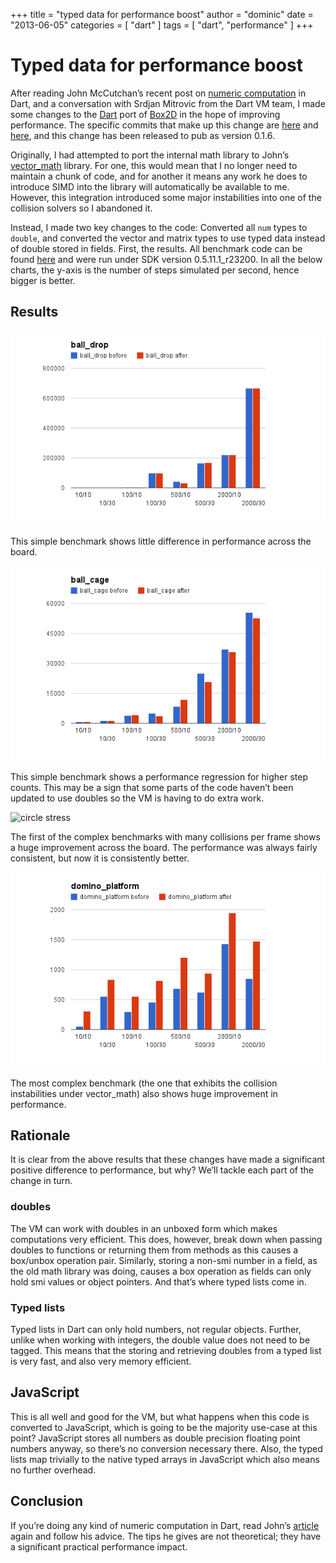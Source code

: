 +++
title = "typed data for performance boost"
author = "dominic"
date = "2013-06-05"
categories = [
  "dart"
]
tags = [
  "dart",
  "performance"
]
+++

# Typed data for performance boost

After reading John McCutchan’s recent post on [numeric
computation](http://www.dartlang.org/articles/numeric-computation/ "Numeric Computation")
in Dart, and a conversation with Srdjan Mitrovic from the Dart VM team, I made
some changes to the [Dart](http://dartlang.org/) port of [Box2D](http://box2d.org/)
in the hope of improving performance. The specific commits that make up this
change are
[here](https://github.com/dart-lang/dart-box2d/commit/5ba30dacf2a16861620e18d692546f0339e3bd4d)
and
[here](https://github.com/dart-lang/dart-box2d/commit/93b05e3374e1bd7d16f10ac941317a41ad81bfb0),
and this change has been released to pub as version 0.1.6.

Originally, I had attempted to port the internal math library to John’s
[vector\_math](http://pub.dartlang.org/packages/vector_math) library.  For one,
this would mean that I no longer need to maintain a chunk of code, and for
another it means any work he does to introduce SIMD into the library will
automatically be available to me. However, this integration introduced some
major instabilities into one of the collision solvers so I abandoned it.

Instead, I made two key changes to the code: Converted all `num` types to
`double`, and converted the vector and matrix types to use typed data instead of
double stored in fields. First, the results. All benchmark code can be found
[here](https://github.com/dart-lang/dart-box2d/tree/master/example/benchmarks)
and were run under SDK version 0.5.11.1\_r23200. In all the below charts, the
y-axis is the number of steps simulated per second, hence bigger is better.

## Results

![ball drop](./chart_1.png)

This simple benchmark shows little difference in performance across the board.

![ball cage](./chart_2.png)

This simple benchmark shows a performance regression for higher step counts.
This may be a sign that some parts of the code haven’t been updated to use
doubles so the VM is having to do extra work.

![circle stress](./chart_3.png)

The first of the complex benchmarks with many collisions per frame shows a huge
improvement across the board. The performance was always fairly consistent, but
now it is consistently better.

![domino platform](./chart_4.png)

The most complex benchmark (the one that exhibits the collision instabilities
under vector\_math) also shows huge improvement in performance.

## Rationale

It is clear from the above results that these changes have made a significant
positive difference to performance, but why? We’ll tackle each part of the
change in turn.

### doubles

The VM can work with doubles in an unboxed form which makes computations very
efficient. This does, however, break down when passing doubles to functions or
returning them from methods as this causes a box/unbox operation pair.
Similarly, storing a non-smi number in a field, as the old math library was
doing, causes a box operation as fields can only hold smi values or object
pointers. And that’s where typed lists come in.

### Typed lists

Typed lists in Dart can only hold numbers, not regular objects. Further, unlike
when working with integers, the double value does not need to be tagged. This
means that the storing and retrieving doubles from a typed list is very fast,
and also very memory efficient.

## JavaScript

This is all well and good for the VM, but what happens when this code is
converted to JavaScript, which is going to be the majority use-case at this
point? JavaScript stores all numbers as double precision floating point numbers
anyway, so there’s no conversion necessary there. Also, the typed lists map
trivially to the native typed arrays in JavaScript which also means no further
overhead.

## Conclusion

If you’re doing any kind of numeric computation in Dart, read John’s
[article](http://www.dartlang.org/articles/numeric-computation) again and follow
his advice. The tips he gives are not theoretical; they have a significant
practical performance impact.

